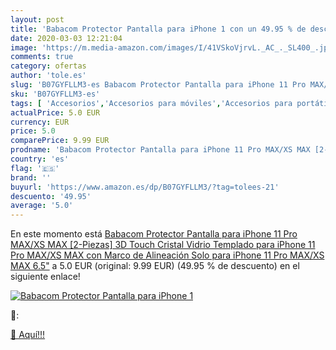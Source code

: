 ```yaml
---
layout: post
title: 'Babacom Protector Pantalla para iPhone 1 con un 49.95 % de descuento'
date: 2020-03-03 12:21:04
image: 'https://m.media-amazon.com/images/I/41VSkoVjrvL._AC_._SL400_.jpg'
comments: true
category: ofertas
author: 'tole.es'
slug: 'B07GYFLLM3-es Babacom Protector Pantalla para iPhone 11 Pro MAX/XS MAX...'
sku: 'B07GYFLLM3-es'
tags: [ 'Accesorios','Accesorios para móviles','Accesorios para portátiles y netbooks','Cargadores y adaptadores para portátiles y netbooks','Cargadores y bases de carga para portátiles y netbooks','Comunicación móvil y accesorios','Electrónica','Fundas y carcasas para teléfonos móviles','Informática','Móviles','Móviles y smartphones libres','iphone', ]
actualPrice: 5.0 EUR
currency: EUR
price: 5.0
comparePrice: 9.99 EUR
prodname: 'Babacom Protector Pantalla para iPhone 11 Pro MAX/XS MAX [2-Piezas]  3D Touch Cristal Vidrio Templado para iPhone 11 Pro MAX/XS MAX con Marco de Alineación  Solo para iPhone 11 Pro MAX/XS MAX 6.5"'
country: 'es'
flag: '🇪🇸'
brand: ''
buyurl: 'https://www.amazon.es/dp/B07GYFLLM3/?tag=tolees-21'
descuento: '49.95'
average: '5.0'
---
```


En este momento está [Babacom Protector Pantalla para iPhone 11 Pro MAX/XS MAX [2-Piezas]  3D Touch Cristal Vidrio Templado para iPhone 11 Pro MAX/XS MAX con Marco de Alineación  Solo para iPhone 11 Pro MAX/XS MAX 6.5"](https://www.amazon.es/dp/B07GYFLLM3/?tag=tolees-21) a 5.0 EUR (original: 9.99 EUR) (49.95 %  de descuento) en el siguiente enlace!

[![Babacom Protector Pantalla para iPhone 1](https://m.media-amazon.com/images/I/41VSkoVjrvL._AC_._SL400_.jpg)](https://www.amazon.es/dp/B07GYFLLM3/?tag=tolees-21)

🔎:


[🛒 Aquí!!!](https://www.amazon.es/dp/B07GYFLLM3/?tag=tolees-21)
